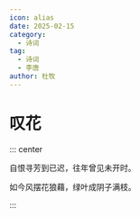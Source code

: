 ```yaml
---
icon: alias
date: 2025-02-15
category:
  - 诗词
tag:
  - 诗词
  - 李唐
author: 杜牧
---
```


# 叹花

<!-- more -->

::: center

自恨寻芳到已迟，往年曾见未开时。

如今风摆花狼藉，绿叶成阴子满枝。

:::